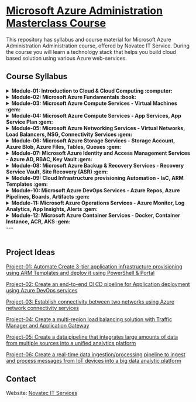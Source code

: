 # [Microsoft Azure Administration Masterclass Course](https://novatec.co.in/)

This repository has syllabus and course material for Microsoft Azure Administration Administration course, offered by Novatec IT Service.
During the course you will learn a technology stack that helps you build cloud based solution using various Azure web-services.

## Course Syllabus

<details>
 <summary> <b> Module-01: Introduction to Cloud & Cloud Computing :computer: </b>  </summary>
  
 * Cloud Overview
 
 * Traditional IT Infrastructure VS Cloud
 
 * Cloud Service Models
  
 * Cloud Deployment Models
  
 * Virtualization Primer 
    
</details>

<details>
 <summary> <b> Module-02: Microsoft Azure Fundamentals :book: </b>  </summary>
  
  *  Introduction to Microsoft Azure
  
  *  Azure Global Infrastructure
  
  *  Setting up Azure Environment
  
  *  Different ways of accessing Azure web-services: Powershell, Azure CLI, Portal, REST API
  
  *  Different ways of buying Azure services
  
  *  Explore Azure CloudShell
  
  *  Azure Organization Hierarchy: Management Group, Subscription, Resource Group, Resource
  
  *  Azure Subscription Governance Strategies
  
  *  <b>Hands-on Labs</b>
    
</details>
  
<details>
 <summary> <b> Module-03: Microsoft Azure Compute Services - Virtual Machines :gem: </b>  </summary>
  
  * Overview of Azure Virtual Machines
  
  * Azure Virtual Machine: Images and Instances
  
  * Azure Virtual Machine: Types
  
  * Azure Virtual Machine: Types of Provisioning
  
  * Azure Virtual Machine Storage: Data Disks (for persistent storage)
  
  * Azure VM Management and Automation using Azure VM Extensions
  
  * Azure VM: High-availability and Autoscaling services
    1. Zone based redundancy
    2. Availability-sets
    3. Scale-sets
  
  * Understand Load Balancing mechanism and explore Azure Load Balancing services
   
  * Azure Virtual Machine: Pricing
  
  * Real World Use-cases and Best Practices

  * <b>Hands-on Labs</b>
 
</details> 

<details>
 <summary> <b> Module-04: Microsoft Azure Compute Services - App Services, App Service Plan :gem: </b>  </summary>
 
  * Overview of <b>Azure App Service</b> and <b>App Service Plan</b>
  
  * Understanding the Azure App service configurations
  
  * Azure App Service: Deployment Slots
  
  * Azure App Service: Monitoring
  
  * Azure App Service: Pricing
  
  * Real World Use-cases and Best Practices
 
</details>

<details>
 <summary> <b> Module-05: Microsoft Azure Networking Services - Virtual Networks, Load Balancers, NSG, Connectivity Services :gem: </b>  </summary>
 
  * Networking Primer
  
  * Overview of Azure Virtual Network
  
  * Azure Virtual Network Endpoints
  
  * Azure Network Security services
    - Network Security Group
    - Firewall
  * IP Address : Public IP, Private IP
  
  * Azure Load Balancing services
    - Azure Load Balancer (Layer-4)
    - Azure Application Gateway (Layer-7)
    - Azure Traffic Manager (Layer-7)
  
  * Azure Virtual Network connectivity use-cases and mechanisms
    - VNet Peering
    - Point-to-Site VPN
    - Site-to-Site VPN 
    - Express Route
  
  * Understand NAT mechanism | Explore Azure NAT Gateway service | Use-cases
   
  * Understand significance of Bastion resource in a solution | Explore Azure Bastion Service | Use-cases
  
  *  Explore Azure NetworkWatcher services and its features
  
  * Azure Networking Services: Pricing
 
</details>


<details>
 <summary> <b> Module-06: Microsoft Azure Storage Services - Storage Account, Azure Blob, Azure Files, Tables, Queues :gem: </b>  </summary>
 
  * Understanding the need of Storage services in an Application | Use-cases
  
  * Overview of Azure Storage Account
  
  * Type of Azure Storage Account
    - Standard General Purpose v2
    - Premium Page Blobs
    - Premium Block Blobs
    - Premium File Shares
  
  * Azure Storage Account: Authorization Techniques
    - Shared Access Token (SAS)
    - Access Keys
    - Azure AD Credentials
  
  * Azure Storage Account: Data Redundancy (HA)
    - Locally Redundant Storage (LRS)
    - Zone Redundant Storage (ZRS)
    - Geo Redundant Storage (GRS)
    - Read Access Geo Redundant Storage (RGRS)
    - Geo Zone Redundant Storage (GZRS)
  
  * Azure Storage Account and Blob Access Tiers
  
  * Azure Storage Account: Lifecycle Policies
  
  * Azure Storage Account: Firewall & Network settings
  
  * Azure Storage Services: Pricing
 
</details>

<details>
 <summary> <b> Module-07: Microsoft Azure Identity and Access Management Services - Azure AD, RBAC, Key Vault :gem: </b>  </summary>
 
 
</details>


<details>
 <summary> <b> Module-08: Microsoft Azure Backup & Recovery Services - Recovery Service Vault, Site Recovery (ASR) :gem: </b>  </summary>
 
 
</details>


<details>
 <summary> <b> Module-09: Cloud Infrastructure provisioning Automation - IaC, ARM Templates :gem: </b>  </summary>
 
 
</details>
<details>
 <summary> <b> Module-10: Microsoft Azure DevOps Services - Azure Repos, Azure Pipelines, Boards, Artifacts :gem: </b>  </summary>
 
 
</details>
<details>
 <summary> <b> Module-11: Microsoft Azure Operations Services - Azure Monitor, Log Analytics, App Insights, Alerts :gem: </b>  </summary>
 
</details>
<details>
 <summary> <b> Module-12: Microsoft Azure Container Services - Docker, Container Instance, ACR, AKS :gem: </b>  </summary>
 
</details>
 ---<br><br>
  
## Project Ideas

[Project-01: Automate Create 3-tier application infrastructure provisioning using ARM Templates and deploy it using PowerShell & Portal]()
  
[Project-02: Create an end-to-end CI CD pipeline for Application deployment using Azure DevOps services]()
  
[Project-03: Establish connectivity between two networks using Azure network connectivity services]()
  
[Project-04: Create a multi-region load balancing solution with Traffic Manager and Application Gateway](https://learn.microsoft.com/en-us/azure/architecture/high-availability/reference-architecture-traffic-manager-application-gateway)
  
[Project-05: Create a data pipeline that integrates large amounts of data from multiple sources into a unified analytics platform](https://learn.microsoft.com/en-us/azure/architecture/example-scenario/data/data-warehouse)

[Project-06: Create a real-time data ingestion/processing pipeline to ingest and process messages from IoT devices into a big data analytic platform](https://learn.microsoft.com/en-us/azure/architecture/example-scenario/data/realtime-analytics-vehicle-iot)

## Contact
Website: [Novatec IT Services](https://novatec.co.in/)
